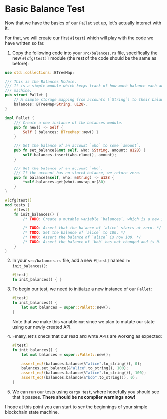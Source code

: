 # Basic Balance Test

Now that we have the basics of our `Pallet` set up, let's actually interact with it.

For that, we will create our first `#[test]` which will play with the code we have written so far.

1. Copy the following code into your `src/balances.rs` file, specifically the new `#[cfg(test)]` module (the rest of the code should be the same as before):

```rust filename="src/balances.rs"
use std::collections::BTreeMap;

/// This is the Balances Module.
/// It is a simple module which keeps track of how much balance each account has in this state
/// machine.
pub struct Pallet {
	// A simple storage mapping from accounts (`String`) to their balances (`u128`).
	balances: BTreeMap<String, u128>,
}

impl Pallet {
	/// Create a new instance of the balances module.
	pub fn new() -> Self {
		Self { balances: BTreeMap::new() }
	}

	/// Set the balance of an account `who` to some `amount`.
	pub fn set_balance(&mut self, who: &String, amount: u128) {
		self.balances.insert(who.clone(), amount);
	}

	/// Get the balance of an account `who`.
	/// If the account has no stored balance, we return zero.
	pub fn balance(&self, who: &String) -> u128 {
		*self.balances.get(who).unwrap_or(&0)
	}
}

#[cfg(test)]
mod tests {
	#[test]
	fn init_balances() {
		/* TODO: Create a mutable variable `balances`, which is a new instance of `Pallet`. */

		/* TODO: Assert that the balance of `alice` starts at zero. */
		/* TODO: Set the balance of `alice` to 100. */
		/* TODO: Assert the balance of `alice` is now 100. */
		/* TODO: Assert the balance of `bob` has not changed and is 0. */
	}
}
```

2. In your `src/balances.rs` file, add a new `#[test]` named `fn init_balances()`:

	```rust
	#[test]
	fn init_balances() { }
	```

3. To begin our test, we need to initialize a new instance of our `Pallet`:

	```rust
	#[test]
	fn init_balances() {
		let mut balances = super::Pallet::new();
	}
	```

	Note that we make this variable `mut` since we plan to mutate our state using our newly created API.

4. Finally, let's check that our read and write APIs are working as expected:

	```rust
	#[test]
	fn init_balances() {
		let mut balances = super::Pallet::new();

		assert_eq!(balances.balance(&"alice".to_string()), 0);
		balances.set_balance(&"alice".to_string(), 100);
		assert_eq!(balances.balance(&"alice".to_string()), 100);
		assert_eq!(balances.balance(&"bob".to_string()), 0);
	}
	```

5. We can run our tests using `cargo test`, where hopefully you should see that it passes. **There should be no compiler warnings now!**

I hope at this point you can start to see the beginnings of your simple blockchain state machine.
